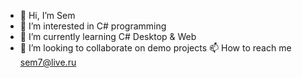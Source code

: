 - 👋 Hi, I’m Sem
- 👀 I’m interested in C# programming
- 🌱 I’m currently learning C# Desktop & Web
- 💞️ I’m looking to collaborate on demo projects
 📫 How to reach me sem7@live.ru

